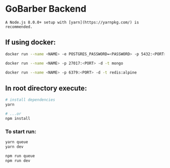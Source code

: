 # GoBarber Backend

```
A Node.js 8.0.0+ setup with [yarn](https://yarnpkg.com/) is recommended.
```

## If using docker:

```bash
docker run --name <NAME> -e POSTGRES_PASSWORD=<PASSWORD> -p 5432:<PORT> -d postgres

docker run --name <NAME> -p 27017:<PORT> -d -t mongo

docker run --name <NAME> -p 6379:<PORT> -d -t redis:alpine
```

## In root directory execute:

```bash
# install dependencies
yarn

# ...or
npm install

```

### To start run:

```bash
yarn queue
yarn dev

npm run queue
npm run dev
```
